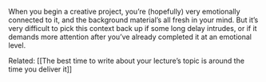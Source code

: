 When you begin a creative project, you’re (hopefully) very emotionally connected to it, and the background material’s all fresh in your mind. But it’s very difficult to pick this context back up if some long delay intrudes, or if it demands more attention after you’ve already completed it at an emotional level.

Related: [[The best time to write about your lecture’s topic is around the time you deliver it]]